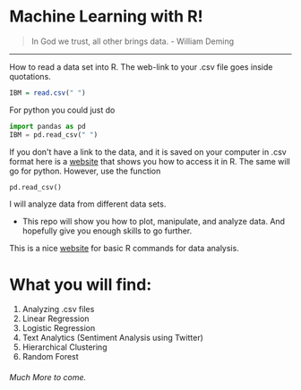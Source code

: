 # Machine Learning with R!

> In God we trust, all other brings data. - William Deming
_________________________________________________________________________________



How to read a data set into R. The web-link to your .csv file goes inside quotations.
```R
IBM = read.csv(" ")
```
For python you could just do
```Python
import pandas as pd
IBM = pd.read_csv(" ")
```

If you don't have a link to the data, and it is saved on your computer in .csv format
here is a [website](http://www.reed.edu/data-at-reed/resources/R/reading_and_writing.html) that shows you how to access it in R.
The same will go for python. However, use the function 
```Python
pd.read_csv()
```

I will analyze data from different data sets. 
- This repo will show you how to plot, manipulate, and analyze data. And hopefully give you enough skills to go further.

This is a nice [website](https://www.computerworld.com/article/2598083/application-development/app-development-beginner-s-guide-to-r-easy-ways-to-do-basic-data-analysis.html?page=2) for basic R commands for data analysis.



# What you will find:
1. Analyzing .csv files
2. Linear Regression
3. Logistic Regression
4. Text Analytics (Sentiment Analysis using Twitter)
5. Hierarchical Clustering
6. Random Forest
 ###### Much More to come.

